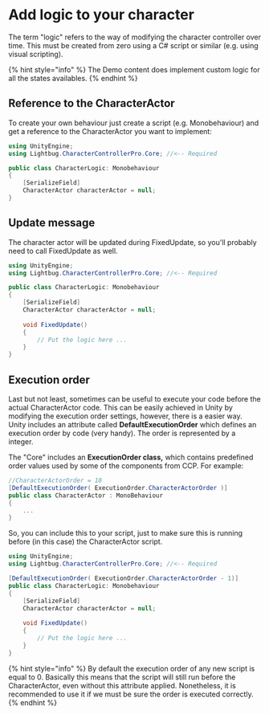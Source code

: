 # Add logic to your character

The term "logic" refers to the way of modifying the character controller over time. This must be created from zero using a C\# script or similar \(e.g. using visual scripting\).

{% hint style="info" %}
The Demo content does implement custom logic for all the states availables.
{% endhint %}

## Reference to the CharacterActor

To create your own behaviour just create a script \(e.g. Monobehaviour\) and get a reference to the CharacterActor you want to implement:

```csharp
using UnityEngine;
using Lightbug.CharacterControllerPro.Core; //<-- Required

public class CharacterLogic: Monobehaviour
{
    [SerializeField]
    CharacterActor characterActor = null;
}

```

## Update message

The character actor will be updated during FixedUpdate, so you'll probably need to call FixedUpdate as well.

```csharp
using UnityEngine;
using Lightbug.CharacterControllerPro.Core; //<-- Required

public class CharacterLogic: Monobehaviour
{
    [SerializeField]
    CharacterActor characterActor = null;
    
    void FixedUpdate()
    {        
        // Put the logic here ...
    }
}
```

## Execution order

Last but not least, sometimes can be useful to execute your code before the actual CharacterActor code. This can be easily achieved in Unity by modifying the execution order settings, however, there is a easier way. Unity includes an attribute called **DefaultExecutionOrder** which defines an execution order by code \(very handy\). The order is represented by a integer.

The "Core" includes an **ExecutionOrder class,** which contains predefined order values used by some of the components from CCP. For example:

```csharp
//CharacterActorOrder = 10
[DefaultExecutionOrder( ExecutionOrder.CharacterActorOrder )]
public class CharacterActor : MonoBehaviour
{
    ...
}
```

So, you can include this to your script, just to make sure this is running before \(in this case\) the CharacterActor script.

```csharp
using UnityEngine;
using Lightbug.CharacterControllerPro.Core; //<-- Required

[DefaultExecutionOrder( ExecutionOrder.CharacterActorOrder - 1)]
public class CharacterLogic: Monobehaviour
{
    [SerializeField]
    CharacterActor characterActor = null;
    
    void FixedUpdate()
    {        
        // Put the logic here ...
    }
}
```

{% hint style="info" %}
By default the execution order of any new script is equal to 0. Basically this means that the script will still run before the CharacterActor, even without this attribute applied. Nonetheless, it is recommended to use it if we must be sure the order is executed correctly.
{% endhint %}


